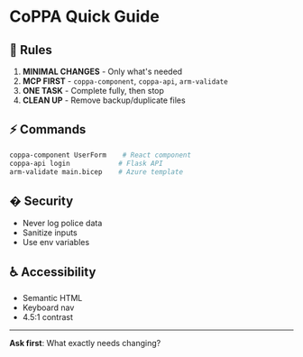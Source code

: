 # CoPPA Quick Guide

## 🎯 Rules
1. **MINIMAL CHANGES** - Only what's needed
2. **MCP FIRST** - `coppa-component`, `coppa-api`, `arm-validate`
3. **ONE TASK** - Complete fully, then stop
4. **CLEAN UP** - Remove backup/duplicate files

## ⚡ Commands
```bash
coppa-component UserForm    # React component
coppa-api login            # Flask API
arm-validate main.bicep    # Azure template
```

## � Security
- Never log police data
- Sanitize inputs
- Use env variables

## ♿ Accessibility  
- Semantic HTML
- Keyboard nav
- 4.5:1 contrast

---
**Ask first**: What exactly needs changing?
